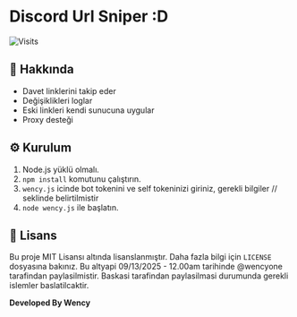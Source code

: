 # Discord Url Sniper :D 

![Visits](https://img.shields.io/badge/Visits-3,421-blue)


## 🚀 Hakkında
- Davet linklerini takip eder
- Değişiklikleri loglar
- Eski linkleri kendi sunucuna uygular
- Proxy desteği

## ⚙️ Kurulum
1. Node.js yüklü olmalı.
2. `npm install` komutunu çalıştırın.
3. `wency.js` icinde bot tokenini ve self tokeninizi giriniz, gerekli bilgiler // seklinde belirtilmistir
4. `node wency.js` ile başlatın.

## 📄 Lisans
Bu proje MIT Lisansı altında lisanslanmıştır. Daha fazla bilgi için `LICENSE` dosyasına bakınız. 
Bu altyapi 09/13/2025 - 12.00am tarihinde @wencyone tarafindan paylasilmistir. Baskasi tarafindan paylasilmasi durumunda gerekli islemler baslatilcaktir. 

**Developed By Wency**
